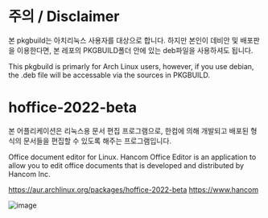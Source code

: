 # 주의 / Disclaimer
본 pkgbuild는 아치리눅스 사용자를 대상으로 합니다. 하지만 본인이 데비안 및 배포판을 이용한다면, 본 레포의 PKGBUILD폴더 안에 있는 deb파일을 사용하셔도 됩니다.

This pkgbuild is primarly for Arch Linux users, however, if you use debian, the .deb file will be accessable via the sources in PKGBUILD.

# hoffice-2022-beta
본 어플리케이션은 리눅스용 문서 편집 프로그램으로, 한컴에 의해 개발되고 배포된 형식의 문서들을 편집할 수 있도록 해주는 프로그램입니다.

Office document editor for Linux. Hancom Office Editor is an application to allow you to edit office documents that is developed and distributed by Hancom Inc.

https://aur.archlinux.org/packages/hoffice-2022-beta
https://www.hancom

![image](https://github.com/user-attachments/assets/0eed7d7c-eaec-4e34-a93e-01e35ddaa393)
